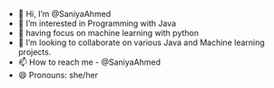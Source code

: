 - 👋 Hi, I’m @SaniyaAhmed
- 👀 I’m interested in Programming with Java
- 🌱 having focus on machine learning with python
- 💞️ I’m looking to collaborate on various Java and Machine learning projects.
- 📫 How to reach me - @SaniyaAhmed
- 😄 Pronouns: she/her
  

<!---
SaniyaAhmed/SaniyaAhmed is a ✨ special ✨ repository because its `README.md` (this file) appears on your GitHub profile.
You can click the Preview link to take a look at your changes.
--->
